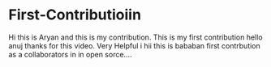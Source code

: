 # First-Contributioiin
Hi this is Aryan and this is my contribution.
This is my first contribution
hello anuj thanks for this video. Very Helpful
i
hii this is bababan first contrbution as a collaborators in in open sorce....
